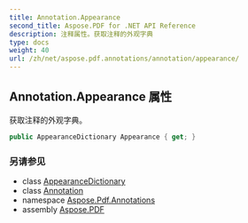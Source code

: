 ```yaml
---
title: Annotation.Appearance
second_title: Aspose.PDF for .NET API Reference
description: 注释属性。获取注释的外观字典
type: docs
weight: 40
url: /zh/net/aspose.pdf.annotations/annotation/appearance/
---
```

## Annotation.Appearance 属性

获取注释的外观字典。

```csharp
public AppearanceDictionary Appearance { get; }
```

### 另请参见

* class [AppearanceDictionary](../../appearancedictionary/)
* class [Annotation](../)
* namespace [Aspose.Pdf.Annotations](../../../aspose.pdf.annotations/)
* assembly [Aspose.PDF](../../../)